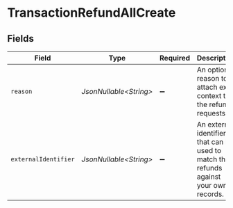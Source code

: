 # TransactionRefundAllCreate


## Fields

| Field                                                                                  | Type                                                                                   | Required                                                                               | Description                                                                            | Example                                                                                |
| -------------------------------------------------------------------------------------- | -------------------------------------------------------------------------------------- | -------------------------------------------------------------------------------------- | -------------------------------------------------------------------------------------- | -------------------------------------------------------------------------------------- |
| `reason`                                                                               | *JsonNullable\<String>*                                                                | :heavy_minus_sign:                                                                     | An optional reason to attach extra context to the refund requests.                     | Refund due to user request.                                                            |
| `externalIdentifier`                                                                   | *JsonNullable\<String>*                                                                | :heavy_minus_sign:                                                                     | An external identifier that can be used to match the refunds against your own records. | refund-12345                                                                           |